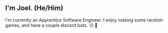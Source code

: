 
## I'm Joel. (He/Him)
I'm currently an Apprentice Software Engineer.
I enjoy making some random games, and have a couple discord bots.
:D 🐨
